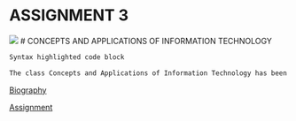 # ASSIGNMENT 3
<img src="https://www.shadygrove.umd.edu/sites/default/files/u81/academic-partner/logo/umuc-logo_updated_1.4.17.png">
# CONCEPTS AND APPLICATIONS OF INFORMATION TECHNOLOGY


```markdown
Syntax highlighted code block

The class Concepts and Applications of Information Technology has been very beneficial to me opening my eyes to the making websites to hoe binary code works. This all also answers some of my question of how html coding works. I know a little bit about computers before taking this class but now my knowledge of it has grown.

```


[Biography](Biography)

[Assignment](dogs)

